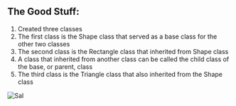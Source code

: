 ## The Good Stuff:
1. Created three classes
2. The first class is the Shape class that served as a base class for the other two classes
3. The second class is the Rectangle class that inherited from Shape class
4. A class that inherited from another class can be called the child class of the base, or parent, class
5. The third class is the Triangle class that also inherited from the Shape class

![Sal](https://static.wikia.nocookie.net/impracticaljokers/images/d/d2/Sal.png/revision/latest/scale-to-width-down/361?cb=20190604013345)
